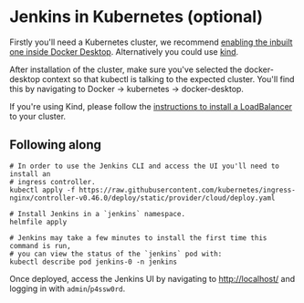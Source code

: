 # Jenkins in Kubernetes (optional)

Firstly you'll need a Kubernetes cluster, we recommend [enabling the inbuilt one
inside Docker Desktop](https://docs.docker.com/desktop/kubernetes/).
Alternatively you could use
[kind](https://kind.sigs.k8s.io/docs/user/quick-start/).

After installation of the cluster, make sure you've selected the docker-desktop
context so that kubectl is talking to the expected cluster. You'll find this by
navigating to Docker -> kubernetes -> docker-desktop.

If you're using Kind, please follow the
[instructions to install a LoadBalancer](https://kind.sigs.k8s.io/docs/user/loadbalancer/)
to your cluster.

## Following along

```terminal
# In order to use the Jenkins CLI and access the UI you'll need to install an
# ingress controller.
kubectl apply -f https://raw.githubusercontent.com/kubernetes/ingress-nginx/controller-v0.46.0/deploy/static/provider/cloud/deploy.yaml

# Install Jenkins in a `jenkins` namespace.
helmfile apply

# Jenkins may take a few minutes to install the first time this command is run,
# you can view the status of the `jenkins` pod with:
kubectl describe pod jenkins-0 -n jenkins
```

Once deployed, access the Jenkins UI by navigating to
[http://localhost/](http://localhost/) and logging in with `admin`/`p4ssw0rd`.